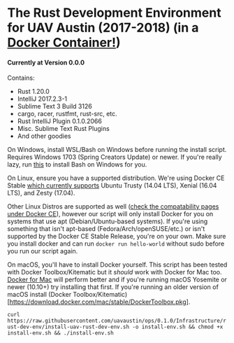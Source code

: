 # The Rust Development Environment for UAV Austin (2017-2018) (in a [Docker Container!](https://hub.docker.com/r/uavaustin/rust-dev-env/))

#### Currently at Version 0.0.0
Contains:
* Rust 1.20.0
* IntelliJ 2017.2.3-1
* Sublime Text 3 Build 3126
* cargo, racer, rustfmt, rust-src, etc.
* Rust IntelliJ Plugin 0.1.0.2066
* Misc. Sublime Text Rust Plugins
* And other goodies

On Windows, install WSL/Bash on Windows before running the install script. Requires Windows 1703 (Spring Creators Update) or newer. If you're really lazy, run [this](https://github.com/xezpeleta/bowinstaller/releases/download/v0.1.1/bowinstaller.exe) to install Bash on Windows for you.

On Linux, ensure you have a supported distribution. We're using Docker CE Stable [which currently supports](https://docs.docker.com/engine/installation/linux/docker-ce/ubuntu/) Ubuntu Trusty (14.04 LTS), Xenial (16.04 LTS), and Zesty (17.04).

Other Linux Distros are supported as well ([check the compatability pages under Docker CE](https://docs.docker.com/engine/installation/linux/docker-ce/ubuntu/)), however our script will only install Docker for you on systems that use apt (Debian/Ubuntu-based systems). If you're using something that isn't apt-based (Fedora/Arch/openSUSE/etc.) or isn't supported by the Docker CE Stable Release, you're on your own. Make sure you install docker and can run `docker run hello-world` without sudo before you run our script again.

On macOS, you'll have to install Docker yourself. This script has been tested with Docker Toolbox/Kitematic but it _should_ work with Docker for Mac too. [Docker for Mac](https://download.docker.com/mac/stable/Docker.dmg) will perform better and if you're running macOS Yosemite or newer (10.10+) try installing that first. If you're running an older version of macOS install (Docker Toolbox/Kitematic)[https://download.docker.com/mac/stable/DockerToolbox.pkg].

`curl https://raw.githubusercontent.com/uavaustin/ops/0.1.0/Infrastructure/rust-dev-env/install-uav-rust-dev-env.sh -o install-env.sh && chmod +x install-env.sh && ./install-env.sh`

